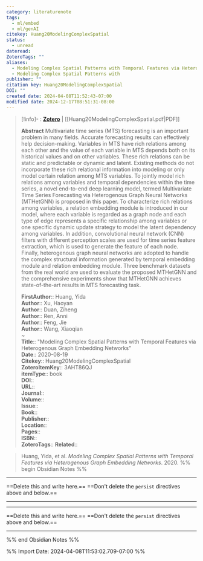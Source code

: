 ```yaml
---
category: literaturenote
tags:
  - ml/embed
  - ml/genAI
citekey: Huang20ModelingComplexSpatial
status:
  - unread
dateread: 
ZoteroTags: ""
aliases:
  - Modeling Complex Spatial Patterns with Temporal Features via Heterogenous Graph Embedding Networks
  - Modeling Complex Spatial Patterns with
publisher: ""
citation key: Huang20ModelingComplexSpatial
DOI: ""
created date: 2024-04-08T11:52:43-07:00
modified date: 2024-12-17T08:51:31-08:00
---
```


> [!info]- : [**Zotero**](zotero://select/library/items/3AHT86QJ)   | [[Huang20ModelingComplexSpatial.pdf|PDF]]
>
> 
> **Abstract**
> Multivariate time series (MTS) forecasting is an important problem in many fields. Accurate forecasting results can effectively help decision-making. Variables in MTS have rich relations among each other and the value of each variable in MTS depends both on its historical values and on other variables. These rich relations can be static and predictable or dynamic and latent. Existing methods do not incorporate these rich relational information into modeling or only model certain relation among MTS variables. To jointly model rich relations among variables and temporal dependencies within the time series, a novel end-to-end deep learning model, termed Multivariate Time Series Forecasting via Heterogenous Graph Neural Networks (MTHetGNN) is proposed in this paper. To characterize rich relations among variables, a relation embedding module is introduced in our model, where each variable is regarded as a graph node and each type of edge represents a specific relationship among variables or one specific dynamic update strategy to model the latent dependency among variables. In addition, convolutional neural network (CNN) filters with different perception scales are used for time series feature extraction, which is used to generate the feature of each node. Finally, heterogenous graph neural networks are adopted to handle the complex structural information generated by temporal embedding module and relation embedding module. Three benchmark datasets from the real world are used to evaluate the proposed MTHetGNN and the comprehensive experiments show that MTHetGNN achieves state-of-the-art results in MTS forecasting task.
> 
> 
> **FirstAuthor**:: Huang, Yida  
> **Author**:: Xu, Haoyan  
> **Author**:: Duan, Ziheng  
> **Author**:: Ren, Anni  
> **Author**:: Feng, Jie  
> **Author**:: Wang, Xiaoqian  
~    
> **Title**:: "Modeling Complex Spatial Patterns with Temporal Features via Heterogenous Graph Embedding Networks"  
> **Date**:: 2020-08-19  
> **Citekey**:: Huang20ModelingComplexSpatial  
> **ZoteroItemKey**:: 3AHT86QJ  
> **itemType**:: book  
> **DOI**::   
> **URL**::   
> **Journal**::   
> **Volume**::   
> **Issue**::   
> **Book**::   
> **Publisher**::   
> **Location**::    
> **Pages**::   
> **ISBN**::   
> **ZoteroTags**:: 
>**Related**:: 

> Huang, Yida, et al. _Modeling Complex Spatial Patterns with Temporal Features via Heterogenous Graph Embedding Networks_. 2020.
%% begin Obsidian Notes %%
___
==Delete this and write here.==
==Don't delete the `persist` directives above and below.==
___
___
==Delete this and write here.==
==Don't delete the `persist` directives above and below.==
___
%% end Obsidian Notes %%



%% Import Date: 2024-04-08T11:53:02.709-07:00 %%
